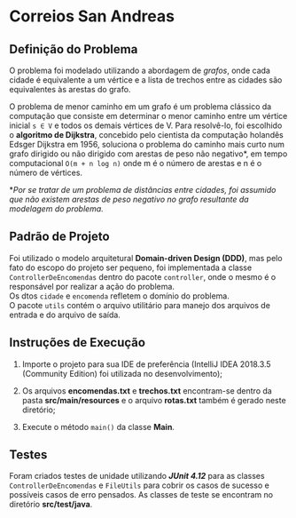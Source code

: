 # Correios San Andreas

## Definição do Problema  
  
O problema foi modelado utilizando a abordagem de *grafos*, onde cada cidade é equivalente a um vértice e a lista de trechos entre as cidades são equivalentes às arestas do grafo.  
  
O problema de menor caminho em um grafo é um problema clássico da computação que consiste em determinar o menor caminho entre um vértice inicial `s ∈ V` e todos os demais vértices de V. Para resolvê-lo, foi escolhido o **algoritmo de Dijkstra**, concebido pelo cientista da computação holandês Edsger Dijkstra em 1956, soluciona o problema do caminho mais curto num grafo dirigido ou não dirigido com arestas de peso não negativo*, em tempo computacional `O(m + n log n)` onde m é o número de arestas e n é o número de vértices.  
  
**Por se tratar de um problema de distâncias entre cidades, foi assumido que não existem arestas de peso negativo no grafo resultante da modelagem do problema.*  
  
## Padrão de Projeto  
  
Foi utilizado o modelo arquitetural **Domain-driven Design (DDD)**, mas pelo fato do escopo do projeto ser pequeno, foi implementada a classe `ControllerDeEncomendas` dentro do pacote `controller`, onde o mesmo é o responsável por realizar a ação do problema.  
Os dtos `cidade` e `encomenda` refletem o domínio do problema.  
O pacote `utils` contém o arquivo utilitário para manejo dos arquivos de entrada e do arquivo de saída.  
  
## Instruções de Execução  
  
1. Importe o projeto para sua IDE de preferência (IntelliJ IDEA 2018.3.5 (Community Edition) foi utilizada no desenvolvimento);  
  
2. Os arquivos **encomendas.txt** e **trechos.txt** encontram-se dentro da pasta **src/main/resources** e o arquivo **rotas.txt** também é gerado neste diretório;  
  
3. Execute o método `main()` da classe **Main**.

## Testes  
  
Foram criados testes de unidade utilizando ***JUnit 4.12*** para as classes `ControllerDeEncomendas` e `FileUtils` para cobrir os casos de sucesso e possíveis casos de erro pensados. As classes de teste se encontram no diretório **src/test/java**.
